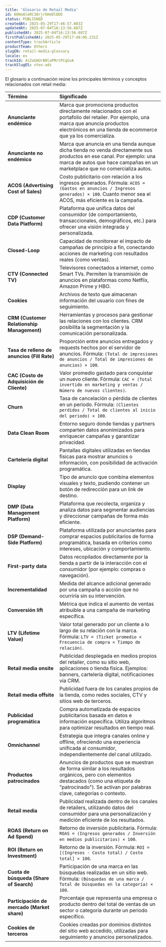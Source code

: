 ```yaml
---
title: 'Glosario de Retail Media'
id: 60HoAleRC38rjrhHeDlDDE
status: PUBLISHED
createdAt: 2025-05-29T17:46:57.083Z
updatedAt: 2025-07-04T16:13:56.687Z
publishedAt: 2025-07-04T16:13:56.687Z
firstPublishedAt: 2025-05-29T17:48:06.231Z
contentType: trackArticle
productTeam: Others
slugEN: retail-media-glossary
locale: es
trackId: 4sZoGHUrBNlaPMrtPCqGvA
trackSlugES: vtex-ads
---
```


El glosario a continuación reúne los principales términos y conceptos relacionados con retail media:

| Término | Significado |
| :---- | :---- |
| **Anunciante endémico** | Marca que promociona productos directamente relacionados con el portafolio del retailer. Por ejemplo, una marca que anuncia productos electrónicos en una tienda de ecommerce que ya los comercializa. |
| **Anunciante no endémico** | Marca que anuncia en una tienda aunque dicha tienda no venda directamente sus productos en ese canal. Por ejemplo: una marca de autos que hace campañas en un marketplace que no comercializa autos. |
| **ACOS (Advertising Cost of Sales)** | Costo publicitario con relación a los ingresos generados. Fórmula: `ACOS = (Gastos en anuncios / Ingresos generados) × 100`. Cuanto menor sea el ACOS, más eficiente es la campaña. |
| **CDP (Customer Data Platform)** | Plataforma que unifica datos del consumidor (de comportamiento, transaccionales, demográficos, etc.) para ofrecer una visión integrada y personalizada. |
| **Closed-Loop** | Capacidad de monitorear el impacto de campañas de principio a fin, conectando acciones de marketing con resultados reales (como ventas). |
| **CTV (Connected TV)** | Televisores conectados a internet, como Smart TVs. Permiten la transmisión de anuncios en plataformas como Netflix, Amazon Prime y HBO. |
| **Cookies** | Archivos de texto que almacenan información del usuario con fines de seguimiento. |
| **CRM (Customer Relationship Management)** | Herramientas y procesos para gestionar las relaciones con los clientes. CRM posibilita la segmentación y la comunicación personalizada. |
| **Tasa de relleno de anuncios (Fill Rate)** | Proporción entre anuncios entregados y requests hechos por el servidor de anuncios. Fórmula: `(Total de impresiones de anuncios / Total de impresiones de anuncios) × 100`. |
| **CAC (Costo de Adquisición de Cliente)** | Valor promedio gastado para conquistar un nuevo cliente. Fórmula: `CAC = (Total invertido en marketing y ventas / Número de nuevos clientes)`. |
| **Churn** | Tasa de cancelación o pérdida de clientes en un periodo. Fórmula: `(Clientes perdidos / Total de clientes al inicio del periodo) × 100`. |
| **Data Clean Room** | Entorno seguro donde tiendas y partners comparten datos anonimizados para enriquecer campañas y garantizar privacidad. |
| **Cartelería digital** | Pantallas digitales utilizadas en tiendas físicas para mostrar anuncios o información, con posibilidad de activación programática. |
| **Display** | Tipo de anuncio que combina elementos visuales y texto, pudiendo contener un botón de redirección para un link de destino. |
| **DMP (Data Management Platform)** | Plataforma que recolecta, organiza y analiza datos para segmentar audiencias y direccionar campañas de forma más eficiente. |
| **DSP (Demand-Side Platform)** | Plataforma utilizada por anunciantes para comprar espacios publicitarios de forma programática, basada en criterios como intereses, ubicación y comportamiento. |
| **First-party data** | Datos recopilados directamente por la tienda a partir de la interacción con el consumidor (por ejemplo: compras o navegación). |
| **Incrementalidad** | Medida del alcance adicional generado por una campaña o acción que no ocurriría sin su intervención. |
| **Conversión lift** | Métrica que indica el aumento de ventas atribuible a una campaña de marketing específica. |
| **LTV (Lifetime Value)** | Valor total generado por un cliente a lo largo de su relación con la marca. Fórmula: `LTV = (Ticket promedio × Frecuencia de compra × Tiempo de relación)`. |
| **Retail media onsite** | Publicidad desplegada en medios propios del retailer, como su sitio web, aplicaciones o tienda física. Ejemplos: banners, cartelería digital, notificaciones vía CRM. |
| **Retail media offsite** | Publicidad fuera de los canales propios de la tienda, como redes sociales, CTV y sitios web de terceros. |
| **Publicidad programática** | Compra automatizada de espacios publicitarios basada en datos e información específica. Utiliza algoritmos para optimizar resultados en tiempo real. |
| **Omnichannel** | Estrategia que integra canales online y offline, ofreciendo una experiencia unificada al consumidor, independientemente del canal utilizado. |
| **Productos patrocinados** | Anuncios de productos que se muestran de forma similar a los resultados orgánicos, pero con elementos destacados (como una etiqueta de "patrocinado"). Se activan por palabras clave, categorías o contexto. |
| **Retail media** | Publicidad realizada dentro de los canales de retailers, utilizando datos del consumidor para una personalización y medición eficiente de los resultados. |
| **ROAS (Return on Ad Spend)** | Retorno de inversión publicitaria. Fórmula: `ROAS = (Ingresos generados / Inversión en medios publicitarios) × 100`. |
| **ROI (Return on Investment)** | Retorno de la inversión. Fórmula: `ROI = [(Ingresos - Costo total) / Costo total] × 100`. |
| **Cuota de búsqueda (Share of Search)** | Participación de una marca en las búsquedas realizadas en un sitio web. Fórmula: `(Búsquedas de una marca / Total de búsquedas en la categoría) × 100`. |
| **Participación de mercado (Market share)** | Porcentaje que representa una empresa o producto dentro del total de ventas de un sector o categoría durante un periodo específico. |
| **Cookies de terceros** | Cookies creadas por dominios distintos del sitio web accedido, utilizadas para seguimiento y anuncios personalizados. |

